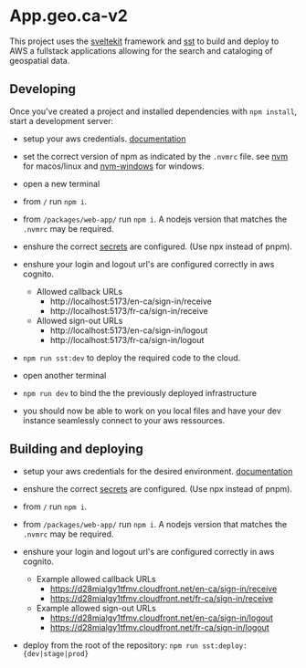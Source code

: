 # App.geo.ca-v2

This project uses the [sveltekit](https://kit.svelte.dev/) framework and [sst](https://sst.dev/) to build and deploy to AWS a fullstack applications allowing for the search and cataloging of geospatial data.

## Developing

Once you've created a project and installed dependencies with `npm install`, start a development server:

- setup your aws credentials. [documentation](https://docs.aws.amazon.com/cli/latest/userguide/cli-configure-files.html)
- set the correct version of npm as indicated by the `.nvmrc` file. see [nvm](https://github.com/nvm-sh/nvm) for macos/linux and [nvm-windows](https://github.com/coreybutler/nvm-windows) for windows.
- open a new terminal
- from `/` run `npm i`.
- from `/packages/web-app/` run `npm i`. A nodejs version that matches the `.nvmrc` may be required.
- enshure the correct [secrets](https://sst.dev/chapters/handling-secrets-in-sst.html) are configured. (Use npx instead of pnpm).
- enshure your login and logout url's are configured correctly in aws cognito.

  - Allowed callback URLs
    - http://localhost:5173/en-ca/sign-in/receive
    - http://localhost:5173/fr-ca/sign-in/receive
  - Allowed sign-out URLs
    - http://localhost:5173/en-ca/sign-in/logout
    - http://localhost:5173/fr-ca/sign-in/logout

- `npm run sst:dev` to deploy the required code to the cloud.
- open another terminal
- `npm run dev` to bind the the previously deployed infrastructure
- you should now be able to work on you local files and have your dev instance seamlessly connect to your aws ressources.

## Building and deploying

- setup your aws credentials for the desired environment. [documentation](https://docs.aws.amazon.com/cli/latest/userguide/cli-configure-files.html)
- enshure the correct [secrets](https://sst.dev/chapters/handling-secrets-in-sst.html) are configured. (Use npx instead of pnpm).
- from `/` run `npm i`.
- from `/packages/web-app/` run `npm i`. A nodejs version that matches the `.nvmrc` may be required.
- enshure your login and logout url's are configured correctly in aws cognito.

  - Example allowed callback URLs
    - https://d28mialgy1tfmv.cloudfront.net/en-ca/sign-in/receive
    - https://d28mialgy1tfmv.cloudfront.net/fr-ca/sign-in/receive
  - Example allowed sign-out URLs
    - https://d28mialgy1tfmv.cloudfront.net/en-ca/sign-in/logout
    - https://d28mialgy1tfmv.cloudfront.net/fr-ca/sign-in/logout

- deploy from the root of the repository: `npm run sst:deploy:{dev|stage|prod}`
